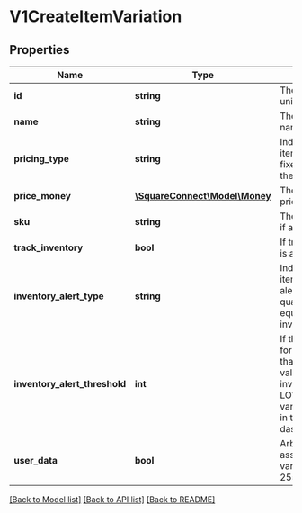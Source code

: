 # V1CreateItemVariation

## Properties
Name | Type | Description | Notes
------------ | ------------- | ------------- | -------------
**id** | **string** | The item variation&#39;s unique ID. | [optional] 
**name** | **string** | The item variation&#39;s name. | [optional] 
**pricing_type** | **string** | Indicates whether the item variation&#39;s price is fixed or determined at the time of sale. | [optional] 
**price_money** | [**\SquareConnect\Model\Money**](Money.md) | The item variation&#39;s price, if any. | [optional] 
**sku** | **string** | The item variation&#39;s SKU, if any. | [optional] 
**track_inventory** | **bool** | If true, inventory tracking is active for the variation. | [optional] 
**inventory_alert_type** | **string** | Indicates whether the item variation displays an alert when its inventory quantity is less than or equal to its inventory_alert_threshold. | [optional] 
**inventory_alert_threshold** | **int** | If the inventory quantity for the variation is less than or equal to this value and inventory_alert_type is LOW_QUANTITY, the variation displays an alert in the merchant dashboard. | [optional] 
**user_data** | **bool** | Arbitrary metadata associated with the variation. Cannot exceed 255 characters. | [optional] 

[[Back to Model list]](../README.md#documentation-for-models) [[Back to API list]](../README.md#documentation-for-api-endpoints) [[Back to README]](../README.md)


